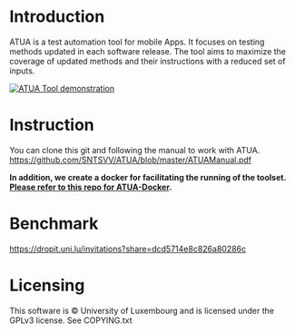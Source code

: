 # Introduction
ATUA is a test automation tool for mobile Apps. It focuses on testing methods updated in each software release. The tool aims to maximize the coverage of updated methods and their instructions with a reduced set of inputs.

[![ATUA Tool demonstration](http://img.youtube.com/vi/RqQ1z_Nkaqo/0.jpg)](http://www.youtube.com/watch?v=RqQ1z_Nkaqo "ATUA Tool demonstration")
# Instruction
You can clone this git and following the manual to work with ATUA.
https://github.com/SNTSVV/ATUA/blob/master/ATUAManual.pdf

**In addition, we create a docker for facilitating the running of the toolset. [Please refer to this repo for ATUA-Docker](https://github.com/SNTSVV/ATUA-docker).**
# Benchmark
https://dropit.uni.lu/invitations?share=dcd5714e8c826a80286c

# Licensing
This software is © University of Luxembourg and is licensed under the GPLv3 license. See COPYING.txt


